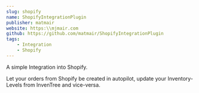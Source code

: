 ```yaml
---
slug: shopify
name: ShopifyIntegrationPlugin
publisher: matmair
website: https:\\mjmair.com
github: https://github.com/matmair/ShopifyIntegrationPlugin
tags:
    - Integration
    - Shopify
---
```

A simple Integration into Shopify.

Let your orders from Shopify be created in autopilot, update your Inventory-Levels from InvenTree and vice-versa.
